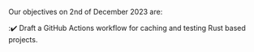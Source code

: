 Our objectives on 2nd of December 2023 are:

::heavy_check_mark: Draft a GitHub Actions workflow for caching and testing Rust based projects.
